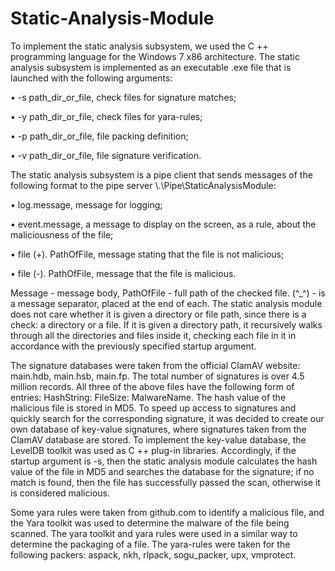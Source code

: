 # Static-Analysis-Module
To implement the static analysis subsystem, we used the C ++ programming language for the Windows 7 x86 architecture. The static analysis subsystem is implemented as an executable .exe file that is launched with the following arguments:

• -s path_dir_or_file, check files for signature matches;

• -y path_dir_or_file, check files for yara-rules;

• -p path_dir_or_file, file packing definition;

• -v path_dir_or_file, file signature verification.

The static analysis subsystem is a pipe client that sends messages of the following format to the pipe server \\.\Pipe\StaticAnalysisModule:

• log.message, message for logging;

• event.message, a message to display on the screen, as a rule, about the maliciousness of the file;

• file (+). PathOfFile, message stating that the file is not malicious;

• file (-). PathOfFile, message that the file is malicious.

Message - message body, PathOfFile - full path of the checked file. (^_^) - is a message separator, placed at the end of each.
The static analysis module does not care whether it is given a directory or file path, since there is a check: a directory or a file. If it is given a directory path, it recursively walks through all the directories and files inside it, checking each file in it in accordance with the previously specified startup argument.

The signature databases were taken from the official ClamAV website: main.hdb, main.hsb, main.fp. The total number of signatures is over 4.5 million records. All three of the above files have the following form of entries: HashString: FileSize: MalwareName. The hash value of the malicious file is stored in MD5. To speed up access to signatures and quickly search for the corresponding signature, it was decided to create our own database of key-value signatures, where signatures taken from the ClamAV database are stored. To implement the key-value database, the LevelDB toolkit was used as C ++ plug-in libraries. Accordingly, if the startup argument is -s, then the static analysis module calculates the hash value of the file in MD5 and searches the database for the signature; if no match is found, then the file has successfully passed the scan, otherwise it is considered malicious.

Some yara rules were taken from github.com to identify a malicious file, and the Yara toolkit was used to determine the malware of the file being scanned. The yara toolkit and yara rules were used in a similar way to determine the packaging of a file. The yara-rules were taken for the following packers: aspack, nkh, rlpack, sogu_packer, upx, vmprotect.
